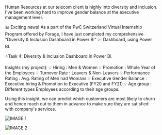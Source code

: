Human Resources at our telecom client is highly into diversity and inclusion.
I've been working hard to improve gender balance at the executive management level.

📊 Exciting news! As a part of the PwC Switzerland Virtual Internship Program offered by Forage, I have just completed my comprehensive "Diversity & Inclusion Dashboard in Power BI" 📈 Dashboard, using Power BI.

⭐Task 4: Diversity & Inclusion Dashboard in Power BI. 

Insights (my project):
💡  Hiring : Men & Women
💡  Promotion : Whole Year of the Employees
💡  Turnover Rate : Leavers & Non-Leavers
💡  Performance Rating : Avg. Rating of Men nad Womans
💡  Executive Gender Balance : Executive hiring & Promotion to Executive (FY20 and FY21)
💡  Age group : Different types Employees according to their age groups.

Using this insight, we can predict which customers are most likely to churn and hence reach out to them in advance to make sure they are satisfied with company's services.


![IMAGE 1](https://github.com/arghya140901/Diversity-Inclusion-POWERBI/assets/123351179/bad18592-ad47-456a-acd5-944d93d985e2)



![IMAGE 2](https://github.com/arghya140901/Diversity-Inclusion-POWERBI/assets/123351179/1a90eee4-d93a-4015-9ed0-72cc3ba811b2)
